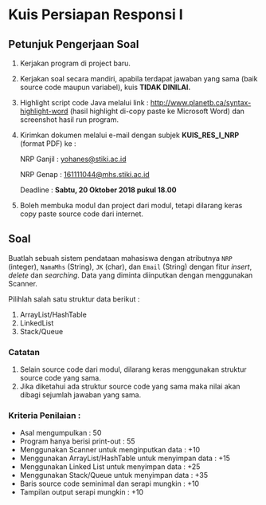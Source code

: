 # Kuis Persiapan Responsi I

## Petunjuk Pengerjaan Soal
1.	Kerjakan program di project baru.
2.	Kerjakan soal secara mandiri, apabila terdapat jawaban yang sama (baik source code maupun variabel), kuis **TIDAK DINILAI.**
3.	Highlight script code Java melalui link : http://www.planetb.ca/syntax-highlight-word (hasil highlight di-copy paste ke Microsoft Word) dan screenshot hasil run program.
4.	Kirimkan dokumen melalui e-mail dengan subjek **KUIS_RES_I_NRP** (format PDF) ke :

    NRP Ganjil : yohanes@stiki.ac.id

    NRP Genap : 161111044@mhs.stiki.ac.id
    
    Deadline : **Sabtu, 20 Oktober 2018 pukul 18.00**

5.	Boleh membuka modul dan project dari modul, tetapi dilarang keras copy paste source code dari internet.

## Soal
Buatlah sebuah sistem pendataan mahasiswa dengan atributnya ```NRP``` (integer), ```NamaMhs``` (String), ```JK``` (char), dan ```Email``` (String) dengan fitur *insert*, *delete* dan *searching*. Data yang diminta diinputkan dengan menggunakan Scanner.

Pilihlah salah satu struktur data berikut :
1. ArrayList/HashTable
2. LinkedList
3. Stack/Queue

### Catatan
1.	Selain source code dari modul, dilarang keras menggunakan struktur source code yang sama.
2.	Jika diketahui ada struktur source code yang sama maka nilai akan dibagi sejumlah jawaban yang sama.

### Kriteria Penilaian :
- Asal mengumpulkan : 50
- Program hanya berisi print-out : 55
- Menggunakan Scanner untuk menginputkan data : +10
- Menggunakan ArrayList/HashTable untuk menyimpan data : +15
- Menggunakan Linked List untuk menyimpan data : +25
- Menggunakan Stack/Queue untuk menyimpan data : +35
- Baris source code seminimal dan serapi mungkin : +10
- Tampilan output serapi mungkin : +10
